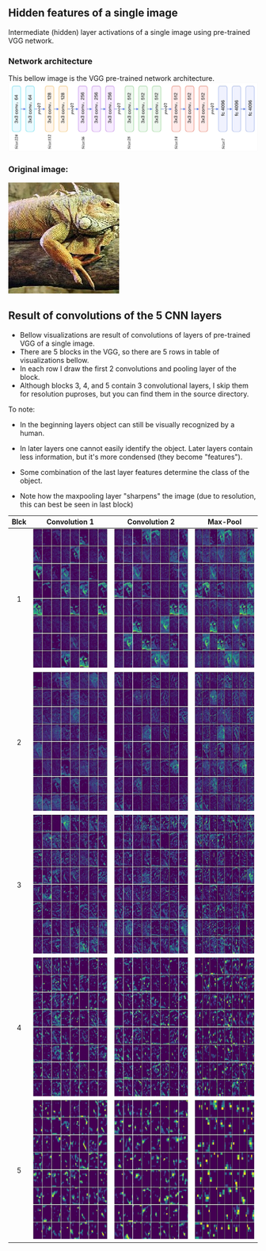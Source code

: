 ## Hidden features of a single image


Intermediate (hidden) layer activations of a single image using pre-trained VGG network.


### Network architecture

This bellow image is the VGG pre-trained network architecture.
![alt text](Visuals/ActivationsSingleImage/vgg_arch.jpg "")

### Original image:

![alt text](Visuals/ActivationsSingleImage/0/original.jpg "")

## Result of convolutions of the 5 CNN layers

- Bellow visualizations are result of convolutions of layers of pre-trained VGG of a single image. 
- There are 5 blocks in the VGG, so there are 5 rows in table of visualizations bellow. 
- In each row I draw the first 2 convolutions and pooling layer of the block. 
- Although blocks 3, 4, and 5 contain 3 convolutional layers, I skip them for resolution puproses, but you can find them in the source directory.

To note:
- In the beginning layers object can still be visually recognized by a human. 
- In later layers one cannot easily identify the object. Later layers contain less information, but it's more condensed (they become "features"). 
- Some combination of the last layer features determine the class of the object. 
 
- Note how the maxpooling layer "sharpens" the image (due to resolution, this can best be seen in last block)

| Blck | Convolution 1 | Convolution 2 | Max-Pool |
|:-----:|:-------------:|:-------------:|:--------:|
| 1 |<img src="Visuals/ActivationsSingleImage/0/0.block1_conv1_0-64.jpg" width="280" height="280" />|<img src="Visuals/ActivationsSingleImage/0/1.block1_conv2_0-64.jpg" width="280" height="280" />|<img src="Visuals/ActivationsSingleImage/0/2.block1_pool_0-64.jpg" width="280" height="280" />  |
| 2 |<img src="Visuals/ActivationsSingleImage/0/3.block2_conv1_0-64.jpg" width="280" height="280" />|<img src="Visuals/ActivationsSingleImage/0/4.block2_conv2_0-64.jpg" width="280" height="280" />|<img src="Visuals/ActivationsSingleImage/0/5.block2_pool_0-64.jpg" width="280" height="280" />  |
| 3 |<img src="Visuals/ActivationsSingleImage/0/6.block3_conv1_0-64.jpg" width="280" height="280" />|<img src="Visuals/ActivationsSingleImage/0/7.block3_conv2_0-64.jpg" width="280" height="280" />|<img src="Visuals/ActivationsSingleImage/0/9.block3_pool_0-64.jpg" width="280" height="280" />  |
| 4 |<img src="Visuals/ActivationsSingleImage/0/10.block4_conv1_0-64.jpg" width="280" height="280" />|<img src="Visuals/ActivationsSingleImage/0/11.block4_conv2_0-64.jpg" width="280" height="280" />|<img src="Visuals/ActivationsSingleImage/0/13.block4_pool_0-64.jpg" width="280" height="280" /> |
| 5 |<img src="Visuals/ActivationsSingleImage/0/14.block5_conv1_0-64.jpg" width="280" height="280" />|<img src="Visuals/ActivationsSingleImage/0/15.block5_conv2_0-64.jpg" width="280" height="280" />|<img src="Visuals/ActivationsSingleImage/0/17.block5_pool_0-64.jpg" width="280" height="280" />  |


